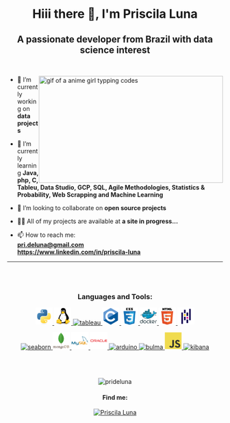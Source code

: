 <!-- 
Put about in each repository
Write all read.me Files

-->

<h1 align="center">Hiii there 👋, I'm Priscila Luna</h1> 



<h2 align="center">A passionate developer from Brazil with data science interest</h2>

<br>


<a  href="https://giphy.com/embed/6OrCT1jVbonHG" frameBorder="0" class="giphy-embed" allowFullScreen><img src="https://media2.giphy.com/media/6OrCT1jVbonHG/giphy.gif?cid=790b7611e4df67b1c8e709b7af6affc5e4743c31244d830f&rid=giphy.gif&ct=g"  width="430" height="250" align="right" title="gif of a anime girl typping codes"/></a>



- 🔭 I’m currently working on **data projects**

- 🌱 I’m currently learning **Java, php, C, Tableu, Data Studio, GCP, SQL, Agile Methodologies, Statistics & Probability, Web Scrapping and Machine Learning**

- 👯 I’m looking to collaborate on **open source projects**

- 👨‍💻 All of my projects are available at **a site in progress...**

- 📫 How to reach me:<br> **pri.deluna@gmail.com** <br> **https://www.linkedin.com/in/priscila-luna**

---

<br>
<br>
<h3 align="center">Languages and Tools:</h3>

<p align="center">
  <a href="https://www.python.org" target="_blank" rel="noreferrer"> <img src="https://raw.githubusercontent.com/devicons/devicon/master/icons/python/python-original.svg" alt="python" width="40" height="40"/> </a> <a href="https://www.linux.org/" target="_blank" rel="noreferrer"> <img src="https://raw.githubusercontent.com/devicons/devicon/master/icons/linux/linux-original.svg" alt="linux" width="40" height="40"/> </a> <a href="https://www.tableau.com" target="_blank" rel="noreferrer"> <img src="https://cdn.worldvectorlogo.com/logos/tableau-software.svg" alt="tableau" width="40" height="40"/> </a> <a href="https://www.cprogramming.com/" target="_blank" rel="noreferrer"> <img src="https://raw.githubusercontent.com/devicons/devicon/master/icons/c/c-original.svg" alt="c" width="40" height="40"/> </a> <a href="https://www.w3schools.com/css/" target="_blank" rel="noreferrer"> <img src="https://raw.githubusercontent.com/devicons/devicon/master/icons/css3/css3-original-wordmark.svg" alt="css3" width="40" height="40"/> </a> <a href="https://www.docker.com/" target="_blank" rel="noreferrer"> <img src="https://raw.githubusercontent.com/devicons/devicon/master/icons/docker/docker-original-wordmark.svg" alt="docker" width="40" height="40"/> </a> <a href="https://www.w3.org/html/" target="_blank" rel="noreferrer"> <img src="https://raw.githubusercontent.com/devicons/devicon/master/icons/html5/html5-original-wordmark.svg" alt="html5" width="40" height="40"/> </a> <a href="https://pandas.pydata.org/" target="_blank" rel="noreferrer"> <img src="https://raw.githubusercontent.com/devicons/devicon/2ae2a900d2f041da66e950e4d48052658d850630/icons/pandas/pandas-original.svg" alt="pandas" width="40" height="40"/> </a>
   
 <p align="center"><a href="https://seaborn.pydata.org/" target="_blank" rel="noreferrer"> <img src="https://seaborn.pydata.org/_images/logo-mark-lightbg.svg" alt="seaborn" width="40" height="40"/> </a> <a href="https://www.mongodb.com/" target="_blank" rel="noreferrer"> <img src="https://raw.githubusercontent.com/devicons/devicon/master/icons/mongodb/mongodb-original-wordmark.svg" alt="mongodb" width="40" height="40"/> </a> <a href="https://www.mysql.com/" target="_blank" rel="noreferrer"> <img src="https://raw.githubusercontent.com/devicons/devicon/master/icons/mysql/mysql-original-wordmark.svg" alt="mysql" width="40" height="40"/> </a> <a href="https://www.oracle.com/" target="_blank" rel="noreferrer"> <img src="https://raw.githubusercontent.com/devicons/devicon/master/icons/oracle/oracle-original.svg" alt="oracle" width="40" height="40"/> </a> 
 <a href="https://www.arduino.cc/" target="_blank" rel="noreferrer"> <img src="https://cdn.worldvectorlogo.com/logos/arduino-1.svg" alt="arduino" width="40" height="40"/> </a> <a href="https://bulma.io/" target="_blank" rel="noreferrer"> <img src="https://raw.githubusercontent.com/gilbarbara/logos/804dc257b59e144eaca5bc6ffd16949752c6f789/logos/bulma.svg" alt="bulma" width="40" height="40"/> </a> <a href="https://developer.mozilla.org/en-US/docs/Web/JavaScript" target="_blank" rel="noreferrer"> <img src="https://raw.githubusercontent.com/devicons/devicon/master/icons/javascript/javascript-original.svg" alt="javascript" width="40" height="40"/> </a> <a href="https://www.elastic.co/kibana" target="_blank" rel="noreferrer"> <img src="https://www.vectorlogo.zone/logos/elasticco_kibana/elasticco_kibana-icon.svg" alt="kibana" width="40" height="40"/> </a>
 
</p>  
 

<br>
<br>
<p align="center"><img align="center" src="https://github-readme-stats.vercel.app/api/top-langs?username=prideluna&show_icons=true&locale=en&layout=compact" alt="prideluna" /></p>



<h4 align="center">Find me: </h4>
<p align="center"> <a href="https://www.linkedin.com/in/priscila-luna" target="_blank" rel="noreferrer"> <img src="https://cdn.worldvectorlogo.com/logos/linkedin-icon-2.svg" alt="Priscila Luna" width="40" height="40"/> </a> 
<!---
prideluna/prideluna is a ✨ special ✨ repository because its `README.md` (this file) appears on your GitHub profile.
https://rahuldkjain.github.io/gh-profile-readme-generator/ --- https://worldvectorlogo.com
--->
